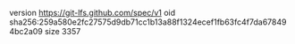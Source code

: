 version https://git-lfs.github.com/spec/v1
oid sha256:259a580e2fc27575d9db71cc1b13a88f1324ecef1fb63fc4f7da678494bc2a09
size 3357

